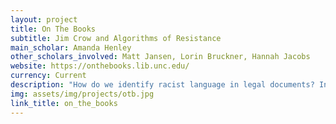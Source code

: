 ```yaml
---
layout: project
title: On The Books
subtitle: Jim Crow and Algorithms of Resistance
main_scholar: Amanda Henley
other_scholars_involved: Matt Jansen, Lorin Bruckner, Hannah Jacobs
website: https://onthebooks.lib.unc.edu/
currency: Current
description: "How do we identify racist language in legal documents? Instead of proliferating racist ideas, can algorithms help us better study the history of race and advocate for justice?  An interdisciplinary team of UNC researchers, scholars, and experts–including several Research Hub librarians–developed a text mining project to answer these questions.On the Books: Jim Crow and Algorithms of Resistance is a project of the University of North Carolina at Chapel Hill Libraries that used text mining and machine learning to discover Jim Crow and racially-based legislation signed into law in North Carolina between Reconstruction and the Civil Rights Movement. The team developed:A publicly accessible, plain-text corpus of North Carolina Session Laws from 1866-1967 for general legal and historical research, and a list of Jim Crow laws discovered.A public git repository containing general scripts, open source software, and documentation for the benefit of similar projects.A short white paper describing their methods and workflows for accurate, large-scale OCR text conversion and text analysis for future teams seeking to create large-scale digital corpora and/or experiment with data-driven discovery.A website for educators and researchers interested in Southern and African American History that lists and contextualizes the North Carolina segregation laws identified."
img: assets/img/projects/otb.jpg
link_title: on_the_books
---
```

